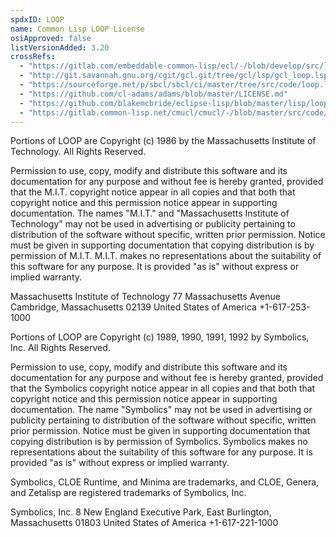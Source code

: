 ```yaml
---
spdxID: LOOP
name: Common Lisp LOOP License
osiApproved: false
listVersionAdded: 3.20
crossRefs: 
  - "https://gitlab.com/embeddable-common-lisp/ecl/-/blob/develop/src/lsp/loop.lsp"
  - "http://git.savannah.gnu.org/cgit/gcl.git/tree/gcl/lsp/gcl_loop.lsp?h=Version_2_6_13pre"
  - "https://sourceforge.net/p/sbcl/sbcl/ci/master/tree/src/code/loop.lisp"
  - "https://github.com/cl-adams/adams/blob/master/LICENSE.md"
  - "https://github.com/blakemcbride/eclipse-lisp/blob/master/lisp/loop.lisp"
  - "https://gitlab.common-lisp.net/cmucl/cmucl/-/blob/master/src/code/loop.lisp"
---
```


Portions of LOOP are Copyright (c) 1986 by the Massachusetts Institute of Technology. All Rights Reserved.

Permission to use, copy, modify and distribute this software and its documentation for any purpose and without fee is hereby granted, provided that the M.I.T. copyright notice appear in all copies and that both that copyright notice and this permission notice appear in supporting documentation. The names "M.I.T." and "Massachusetts Institute of Technology" may not be used in advertising or publicity pertaining to distribution of the software without specific, written prior permission. Notice must be given in supporting documentation that copying distribution is by permission of M.I.T. M.I.T. makes no representations about the suitability of this software for any purpose. It is provided "as is" without express or implied warranty.

Massachusetts Institute of Technology 77 Massachusetts Avenue Cambridge, Massachusetts 02139 United States of America +1-617-253-1000

Portions of LOOP are Copyright (c) 1989, 1990, 1991, 1992 by Symbolics, Inc. All Rights Reserved.

Permission to use, copy, modify and distribute this software and its documentation for any purpose and without fee is hereby granted, provided that the Symbolics copyright notice appear in all copies and that both that copyright notice and this permission notice appear in supporting documentation. The name "Symbolics" may not be used in advertising or publicity pertaining to distribution of the software without specific, written prior permission. Notice must be given in supporting documentation that copying distribution is by permission of Symbolics. Symbolics makes no representations about the suitability of this software for any purpose. It is provided "as is" without express or implied warranty.

Symbolics, CLOE Runtime, and Minima are trademarks, and CLOE, Genera, and Zetalisp are registered trademarks of Symbolics, Inc.

Symbolics, Inc. 8 New England Executive Park, East Burlington, Massachusetts 01803 United States of America +1-617-221-1000
